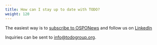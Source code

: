 ```yaml
---
title: How can I stay up to date with TODO?
weight: 120
---
```


The easiest way is to [subscribe to OSPONews](https://ospo-news.ghost.io/) and follow us on [LinkedIn](https://www.linkedin.com/company/todo-group/)

Inquiries can be sent to <info@todogroup.org>. 

